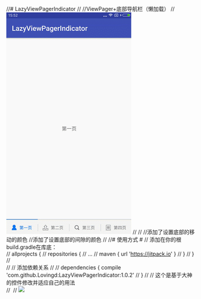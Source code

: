 //# LazyViewPagerIndicator
//
//ViewPager+底部导航栏（懒加载）
//![](https://github.com/Lovingd/LazyViewPagerIndicator/blob/master/lazyViewpager.gif)
//
//
//添加了设置底部的移动的颜色
//添加了设置底部的间隙的颜色
//
//# 使用方式 #
//	添加在你的根build.gradle在库底：	
//        allprojects {
//		repositories {
//			...
//			maven { url 'https://jitpack.io' }
//		}
//	}
//  
 // 
  //   添加依赖关系
  //
 //    dependencies {
	        compile 'com.github.Lovingd:LazyViewPagerIndicator:1.0.2'
//	}
 // 
 // 这个是基于大神的控件修改并适应自己的用法  
 // 
//  [![](https://jitpack.io/v/Lovingd/LazyViewPagerIndicator.svg)](https://jitpack.io/#Lovingd/LazyViewPagerIndicator)
